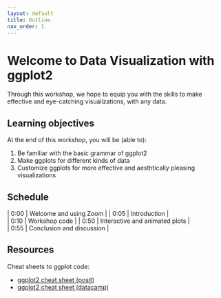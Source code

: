 ```yaml
---
layout: default
title: Outline
nav_order: 1
---
```


# Welcome to Data Visualization with ggplot2

Through this workshop, we hope to equip you with the skills to make effective and eye-catching visualizations, with any data. 

## Learning objectives

At the end of this workshop, you will be (able to):
1. Be familiar with the basic grammar of ggplot2
2. Make ggplots for different kinds of data
3. Customize ggplots for more effective and aesthtically pleasing visualizations

## Schedule

| 0:00 | Welcome and using Zoom |
| 0:05 | Introduction |  
| 0:10 | Workshop code |
| 0:50 | Interactive and animated plots |   
| 0:55 | Conclusion and discussion |

## Resources

Cheat sheets to ggplot code: 

* [ggplot2 cheat sheet (posit)](https://posit.co/wp-content/uploads/2022/10/data-visualization-1.pdf)
* [ggplot2 cheat sheet (datacamp)](https://www.datacamp.com/cheat-sheet/ggplot2-cheat-sheet)
